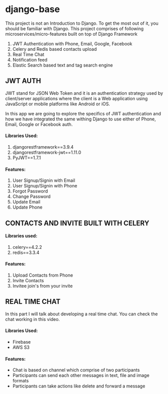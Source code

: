 # django-base
This project is not an Introduction to Django. To get the most out of it, you should be familiar with Django.
This project comprises of following microservices/micro-features built on top of Django Framework

1. JWT Authentication with Phone, Email, Google, Facebook
2. Celery and Redis based contacts upload
3. Real Time Chat
4. Notification feed
5. Elastic Search based text and tag search engine

## JWT AUTH
JWT stand for JSON Web Token and it is an authentication strategy used by client/server applications where the client is a Web application using JavaScript or mobile platforms like Android or iOS.

In this app we are going to explore the specifics of JWT authentication and how we have integrated the same withing Django to use either of Phone, Email, Google or Facebook auth.

#### Libraries Used:
1. djangorestframework==3.9.4
2. djangorestframework-jwt==1.11.0
3. PyJWT==1.7.1


#### Features:
1. User Signup/Signin with Email
2. User Signup/Signin with Phone
3. Forgot Password
4. Change Password
5. Update Email
6. Update Phone

## CONTACTS AND INVITE BUILT WITH CELERY

#### Libraries used:
1. celery==4.2.2
2. redis==3.3.4

#### Features:
1. Upload Contacts from Phone
2. Invite Contacts
3. Invitee join's from your invite

## REAL TIME CHAT
In this part I will talk about developing a real time chat. You can check the chat working in this video.

#### Libraries Used:
* Firebase
* AWS S3

#### Features:
* Chat is based on channel which comprise of two participants
* Participants can send each other messages in text, file and image formats
* Participants can take actions like delete and forward a message